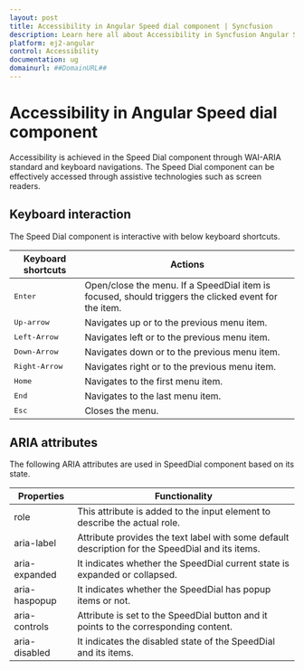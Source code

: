 ```yaml
---
layout: post
title: Accessibility in Angular Speed dial component | Syncfusion
description: Learn here all about Accessibility in Syncfusion Angular Speed dial component of Syncfusion Essential JS 2 and more.
platform: ej2-angular
control: Accessibility 
documentation: ug
domainurl: ##DomainURL##
---
```


# Accessibility in Angular Speed dial component

Accessibility is achieved in the Speed Dial component through WAI-ARIA standard and keyboard navigations. The Speed Dial component can be effectively accessed through assistive technologies such as screen readers.

## Keyboard interaction

The Speed Dial component is interactive with below keyboard shortcuts.

| Keyboard shortcuts | Actions |
|------------|-------------------|
| <kbd>Enter</kbd> | Open/close the menu. If a SpeedDial item is focused, should triggers the clicked event for the item. |
| <kbd>Up-arrow </kbd> | Navigates up or to the previous menu item. |
| <kbd>Left-Arrow</kbd> | Navigates left or to the previous menu item. |
| <kbd>Down-Arrow</kbd> | Navigates down or to the previous menu item. |
| <kbd>Right-Arrow</kbd> | Navigates right or to the previous menu item. |
| <kbd>Home</kbd> | Navigates to the first menu item. |
| <kbd>End</kbd> | Navigates to the last menu item. |
| <kbd>Esc</kbd> | Closes the menu. |

## ARIA attributes

The following ARIA attributes are used in SpeedDial component based on its state.

| Properties | Functionality |
| ------------ | ----------------------- |
| role | This attribute is added to the input element to describe the actual role. |
| aria-label | Attribute provides the text label with some default description for the SpeedDial and its items. |
| aria-expanded | It indicates whether the SpeedDial current state is expanded or collapsed. |
| aria-haspopup | It indicates whether the SpeedDial has popup items or not. |
| aria-controls | Attribute is set to the SpeedDial button and it points to the corresponding content. |
| aria-disabled | It indicates the disabled state of the SpeedDial and its items. |